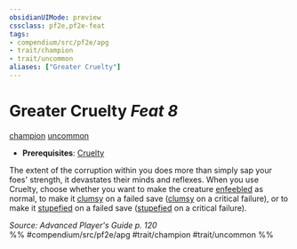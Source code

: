 ```yaml
---
obsidianUIMode: preview
cssclass: pf2e,pf2e-feat
tags:
- compendium/src/pf2e/apg
- trait/champion
- trait/uncommon
aliases: ["Greater Cruelty"]
---
```

# Greater Cruelty  *Feat 8*  
[champion](Reference/Rules/Traits/champion.md "Champion Class Trait")  [uncommon](uncommon.md "Uncommon Rarity Trait")  

- **Prerequisites**: [Cruelty](cruelty-apg.md)

The extent of the corruption within you does more than simply sap your foes' strength, it devastates their minds and reflexes. When you use Cruelty, choose whether you want to make the creature [enfeebled](conditions.md#Enfeebled) as normal, to make it [clumsy](conditions.md#Clumsy) on a failed save ([clumsy](conditions.md#Clumsy) on a critical failure), or to make it [stupefied](conditions.md#Stupefied) on a failed save ([stupefied](conditions.md#Stupefied) on a critical failure).

*Source: Advanced Player's Guide p. 120*  
%% #compendium/src/pf2e/apg #trait/champion #trait/uncommon %%